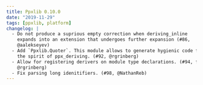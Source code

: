 ```yaml
---
title: Ppxlib 0.10.0
date: "2019-11-29"
tags: [ppxlib, platform]
changelog: |
  - Do not produce a suprious empty correction when deriving_inline
    expands into an extension that undergoes further expansion (#86,
    @aalekseyev)
  - Add `Ppxlib.Quoter`. This module allows to generate hygienic code fragments in
    the spirit of ppx_deriving. (#92, @rgrinberg)
  - Allow for registering derivers on module type declarations. (#94, fix #83,
    @rgrinberg)
  - Fix parsing long idenitifiers. (#98, @NathanReb)
---
```


